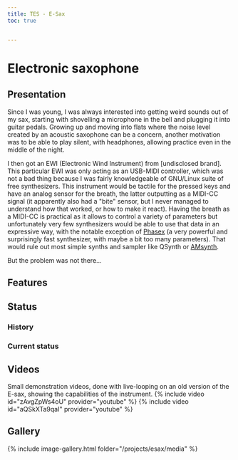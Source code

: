 ```yaml
---
title: TES - E-Sax
toc: true


---
```


# Electronic saxophone

## Presentation

Since I was young, I was always interested into getting weird sounds out of my sax, starting with shovelling a microphone in the bell and plugging it into guitar pedals. Growing up and moving into flats where the noise level created by an acoustic saxophone can be a concern, another motivation was to be able to play silent, with headphones, allowing practice even in the middle of the night.

I then got an EWI (Electronic Wind Instrument) from [undisclosed brand]. This particular EWI was only acting as an USB-MIDI controller, which was not a bad thing because I was fairly knowledgeable of GNU/Linux suite of free synthesizers. This instrument would be tactile for the pressed keys and have an analog sensor for the breath, the latter outputting as a MIDI-CC signal (it apparently also had a "bite" sensor, but I never managed to understand how that worked, or how to make it react). Having the breath as a MIDI-CC is practical as it allows to control a variety of parameters but unfortunately very few synthesizers would be able to use that data in an expressive way, with the notable exception of [Phasex](https://github.com/williamweston/phasex) (a very powerful and surprisingly fast synthesizer, with maybe a bit too many parameters). That would rule out most simple synths and sampler like QSynth or [AMsynth](https://amsynth.github.io/).

But the problem was not there…



## Features

## Status

### History

### Current status


## Videos

Small demonstration videos, done with live-looping on an old version of the E-sax, showing the capabilities of the instrument.
{% include video id="zAvgZpWs4oU" provider="youtube" %}
{% include video id="aQSkXTa9qaI" provider="youtube" %}


## Gallery
{% include image-gallery.html folder="/projects/esax/media" %}


